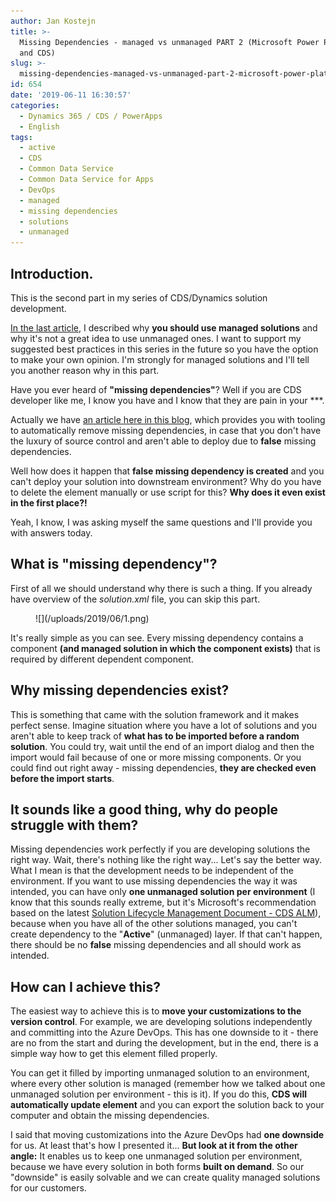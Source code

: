 ```yaml
---
author: Jan Kostejn
title: >-
  Missing Dependencies - managed vs unmanaged PART 2 (Microsoft Power Platform
  and CDS)
slug: >-
  missing-dependencies-managed-vs-unmanaged-part-2-microsoft-power-platform-and-cds
id: 654
date: '2019-06-11 16:30:57'
categories:
  - Dynamics 365 / CDS / PowerApps
  - English
tags:
  - active
  - CDS
  - Common Data Service
  - Common Data Service for Apps
  - DevOps
  - managed
  - missing dependencies
  - solutions
  - unmanaged
---
```


## Introduction.

This is the second part in my series of CDS/Dynamics solution development.

[In the last article](https://blog.thenetw.org/2019/03/07/merging-forms-and-views/), I described why **you should use managed solutions** and why it's not a great idea to use unmanaged ones. I want to support my suggested best practices in this series in the future so you have the option to make your own opinion. I'm strongly for managed solutions and I'll tell you another reason why in this part.

Have you ever heard of **"missing dependencies"**? Well if you are CDS developer like me, I know you have and I know that they are pain in your ***.

Actually we have [an article here in this blog](https://blog.thenetw.org/2018/06/24/remove-missing-dependencies-from-solution-xml-with-powershell/), which provides you with tooling to automatically remove missing dependencies, in case that you don't have the luxury of source control and aren't able to deploy due to **false** missing dependencies.

Well how does it happen that **false missing dependency is created** and you can't deploy your solution into downstream environment? Why do you have to delete the element manually or use script for this? **Why does it even exist in the first place?!**

Yeah, I know, I was asking myself the same questions and I'll provide you with answers today.

## What is "missing dependency"?

First of all we should understand why there is such a thing. If you already have overview of the _solution.xml_ file, you can skip this part.

<figure class="wp-block-image is-resized">![](/uploads/2019/06/1.png)</figure>

It's really simple as you can see. Every missing dependency contains a component **(and managed solution in which the component exists)** that is required by different dependent component.

## Why missing dependencies exist?

This is something that came with the solution framework and it makes perfect sense. Imagine situation where you have a lot of solutions and you aren't able to keep track of **what has to be imported before a random solution**. You could try, wait until the end of an import dialog and then the import would fail because of one or more missing components. Or you could find out right away - missing dependencies, **they are checked even before the import starts**.

## It sounds like a good thing, why do people struggle with them?

Missing dependencies work perfectly if you are developing solutions the right way. Wait, there's nothing like the right way... Let's say the better way. What I mean is that the development needs to be independent of the environment. If you want to use missing dependencies the way it was intended, you can have only **one unmanaged solution per environment** (I know that this sounds really extreme, but it's Microsoft's recommendation based on the latest [Solution Lifecycle Management Document - CDS ALM](https://www.microsoft.com/en-us/download/details.aspx?id=57777)), because when you have all of the other solutions managed, you can't create dependency to the "**Active**" (unmanaged) layer. If that can't happen, there should be no **false** missing dependencies and all should work as intended.

## How can I achieve this?

The easiest way to achieve this is to **move your customizations to the version control**. For example, we are developing solutions independently and committing into the Azure DevOps. This has one downside to it - there are no <MissingDependencies /> from the start and during the development, but in the end, there is a simple way how to get this element filled properly.

You can get it filled by importing unmanaged solution to an environment, where every other solution is managed (remember how we talked about one unmanaged solution per environment - this is it). If you do this, **CDS will automatically update <MisingDependencies /> element** and you can export the solution back to your computer and obtain the missing dependencies.

I said that moving customizations into the Azure DevOps had **one downside** for us. At least that's how I presented it... **But look at it from the other angle:** It enables us to keep one unmanaged solution per environment, because we have every solution in both forms **built on demand**. So our "downside" is easily solvable and we can create quality managed solutions for our customers.